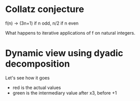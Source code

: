 # Collatz conjecture

f(n) -> (3n+1) if n odd, n/2 if n even

What happens to iterative applications of f on natural integers.


# Dynamic view using dyadic decomposition

Let's see how it goes

- red is the actual values
- green is the intermediary value after x3, before +1